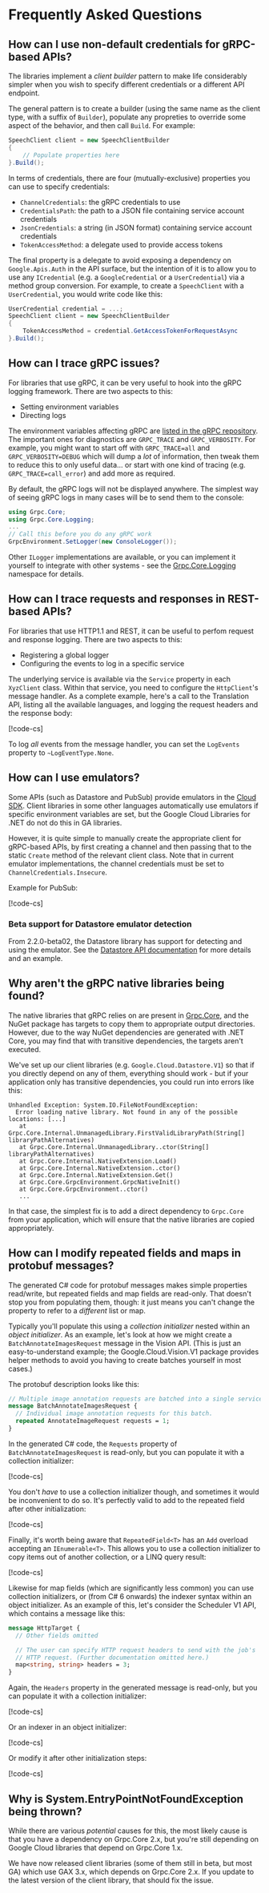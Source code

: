 # Frequently Asked Questions

## How can I use non-default credentials for gRPC-based APIs?

The libraries implement a *client builder* pattern to make
life considerably simpler when you wish to specify different
credentials or a different API endpoint.

The general pattern is to create a builder (using the same name as
the client type, with a suffix of `Builder`), populate any
propreties to override some aspect of the behavior, and then call
`Build`. For example:

```csharp
SpeechClient client = new SpeechClientBuilder
{
    // Populate properties here
}.Build();
```

In terms of credentials, there are four (mutually-exclusive)
properties you can use to specify credentials:

- `ChannelCredentials`: the gRPC credentials to use
- `CredentialsPath`: the path to a JSON file containing service account credentials
- `JsonCredentials`: a string (in JSON format) containing service account credentials
- `TokenAccessMethod`: a delegate used to provide access tokens

The final property is a delegate to avoid exposing a dependency on
`Google.Apis.Auth` in the API surface, but the intention of it is to
allow you to use any `ICredential` (e.g. a `GoogleCredential` or a
`UserCredential`) via a method group conversion. For example, to
create a `SpeechClient` with a `UserCredential`, you would write
code like this:

```csharp
UserCredential credential = ...;
SpeechClient client = new SpeechClientBuilder
{
    TokenAccessMethod = credential.GetAccessTokenForRequestAsync
}.Build();
```

## How can I trace gRPC issues?

For libraries that use gRPC, it can be very useful to hook into the
gRPC logging framework. There are two aspects to this:

- Setting environment variables
- Directing logs

The environment variables affecting gRPC are [listed in the gRPC
repository](https://github.com/grpc/grpc/blob/master/doc/environment_variables.md).
The important ones for diagnostics are `GRPC_TRACE` and
`GRPC_VERBOSITY`. For example, you might want to start off with
`GRPC_TRACE=all` and `GRPC_VERBOSITY=DEBUG` which will dump a *lot*
of information, then tweak them to reduce this to only useful
data... or start with one kind of tracing (e.g.
`GRPC_TRACE=call_error`) and add more as required.

By default, the gRPC logs will not be displayed anywhere. The
simplest way of seeing gRPC logs in many cases will be to send them
to the console:

```csharp
using Grpc.Core;
using Grpc.Core.Logging;
...
// Call this before you do any gRPC work
GrpcEnvironment.SetLogger(new ConsoleLogger());
```

Other `ILogger` implementations are available, or you can implement
it yourself to integrate with other systems - see the
[Grpc.Core.Logging](https://github.com/grpc/grpc/tree/master/src/csharp/Grpc.Core/Logging)
namespace for details.

## How can I trace requests and responses in REST-based APIs?

For libraries that use HTTP1.1 and REST, it can be useful to perfom request and response
logging. There are two aspects to this:

- Registering a global logger
- Configuring the events to log in a specific service

The underlying service is available via the `Service` property in each `XyzClient` class. Within
that service, you need to configure the `HttpClient`'s message handler. As a complete example,
here's a call to the Translation API, listing all the available languages, and logging the request
headers and the response body:

[!code-cs[](obj/snippets/Google.Cloud.Docs.Faq.txt#RestLogging)]

To log *all* events from the message handler, you can set the `LogEvents` property to
`~LogEventType.None`.

## How can I use emulators?

Some APIs (such as Datastore and PubSub) provide emulators in the
[Cloud SDK](https://cloud.google.com/sdk/). Client libraries in some
other languages automatically use emulators if specific environment
variables are set, but the Google Cloud Libraries for .NET do not do
this in GA libraries.

However, it is quite simple to manually create the appropriate
client for gRPC-based APIs, by first creating a channel and then
passing that to the static `Create` method of the relevant client
class. Note that in current emulator implementations, the channel
credentials must be set to `ChannelCredentials.Insecure`.

Example for PubSub:

[!code-cs[](obj/snippets/Google.Cloud.Docs.Faq.txt#Emulator)]

### Beta support for Datastore emulator detection

From 2.2.0-beta02, the Datastore library has support for detecting
and using the emulator. See the [Datastore API documentation](Google.Cloud.Datastore.V1/)
for more details and an example.

## Why aren't the gRPC native libraries being found?

The native libraries that gRPC relies on are present in
[Grpc.Core](https://www.nuget.org/packages/Grpc.Core/),
and the NuGet package has targets to copy them to appropriate output
directories. However, due to the way NuGet dependencies are
generated with .NET Core, you may find that with transitive
dependencies, the targets aren't executed.

We've set up our client libraries (e.g. `Google.Cloud.Datastore.V1`)
so that if you directly depend on any of them, everything should
work - but if your application only has transitive dependencies, you
could run into errors like this:

```text
Unhandled Exception: System.IO.FileNotFoundException:
  Error loading native library. Not found in any of the possible locations: [...]
   at Grpc.Core.Internal.UnmanagedLibrary.FirstValidLibraryPath(String[] libraryPathAlternatives)
   at Grpc.Core.Internal.UnmanagedLibrary..ctor(String[] libraryPathAlternatives)
   at Grpc.Core.Internal.NativeExtension.Load()
   at Grpc.Core.Internal.NativeExtension..ctor()
   at Grpc.Core.Internal.NativeExtension.Get()
   at Grpc.Core.GrpcEnvironment.GrpcNativeInit()
   at Grpc.Core.GrpcEnvironment..ctor()
   ...
```

In that case, the simplest fix is to add a direct dependency to
`Grpc.Core` from your application, which will ensure that the
native libraries are copied appropriately.

## How can I modify repeated fields and maps in protobuf messages?

The generated C# code for protobuf messages makes simple properties
read/write, but repeated fields and map fields are read-only. That
doesn't stop you from populating them, though: it just means you
can't change the property to refer to a *different* list or map.

Typically you'll populate this using a *collection initializer*
nested within an *object initializer*. As an example, let's look at
how we might create a `BatchAnnotateImagesRequest` message in the
Vision API. (This is just an easy-to-understand example; the
Google.Cloud.Vision.V1 package provides helper methods to avoid you
having to create batches yourself in most cases.)

The protobuf description looks like this:

```proto
// Multiple image annotation requests are batched into a single service call.
message BatchAnnotateImagesRequest {
  // Individual image annotation requests for this batch.
  repeated AnnotateImageRequest requests = 1;
}
```

In the generated C# code, the `Requests` property of
`BatchAnnotateImagesRequest` is read-only, but you can populate it
with a collection initializer:

[!code-cs[](obj/snippets/Google.Cloud.Docs.Faq.txt#ProtoRepeatedField1)]

You don't *have* to use a collection initializer though, and
sometimes it would be inconvenient to do so. It's perfectly valid to
add to the repeated field after other initialization:

[!code-cs[](obj/snippets/Google.Cloud.Docs.Faq.txt#ProtoRepeatedField2)]

Finally, it's worth being aware that `RepeatedField<T>` has an `Add`
overload accepting an `IEnumerable<T>`. This allows you to use a
collection initializer to copy items out of another collection, or a
LINQ query result:

[!code-cs[](obj/snippets/Google.Cloud.Docs.Faq.txt#ProtoRepeatedField3)]

Likewise for map fields (which are significantly less common) you
can use collection initializers, or (from C# 6 onwards) the indexer
syntax within an object initializer. As an example of this, let's
consider the Scheduler V1 API, which contains a message like this:

```proto
message HttpTarget {
  // Other fields omitted

  // The user can specify HTTP request headers to send with the job's
  // HTTP request. (Further documentation omitted here.)
  map<string, string> headers = 3;
}
```

Again, the `Headers` property in the generated message is read-only,
but you can populate it with a collection initializer:

[!code-cs[](obj/snippets/Google.Cloud.Docs.Faq.txt#ProtoMap1)]

Or an indexer in an object initializer:

[!code-cs[](obj/snippets/Google.Cloud.Docs.Faq.txt#ProtoMap2)]

Or modify it after other initialization steps:

[!code-cs[](obj/snippets/Google.Cloud.Docs.Faq.txt#ProtoMap3)]

## Why is System.EntryPointNotFoundException being thrown?

While there are various *potential* causes for this, the most likely
cause is that you have a dependency on Grpc.Core 2.x, but you're
still depending on Google Cloud libraries that depend on Grpc.Core
1.x.

We have now released client libraries (some of them still in beta,
but most GA) which use GAX 3.x, which depends on Grpc.Core 2.x. If
you update to the latest version of the client library, that should
fix the issue.
